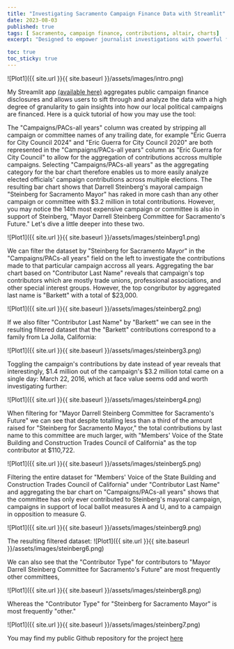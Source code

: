 ```yaml
---
title: "Investigating Sacramento Campaign Finance Data with Streamlit"
date: 2023-08-03
published: true
tags: [ Sacramento, campaign finance, contributions, altair, charts]
excerpt: "Designed to empower journalist investigations with powerful filtering, aggregation, and visualization tools"

toc: true
toc_sticky: true
---
```

 ![Plot1]({{ site.url }}{{ site.baseurl }}/assets/images/intro.png)

My Streamlit app [(available here)](https://sac-campaign-finance-bnxtfmrjdaslx5nyst3fzn.streamlit.app/) aggregates public campaign finance disclosures and allows users to sift through and analyze the data with a high degree of granularity to gain insights into how our local political campaigns are financed. Here is a quick tutorial of how you may use the tool:

The "Campaigns/PACs-all years" column was created by stripping all campaign or committee names of any trailing date, for example "Eric Guerra for City Council 2024" and "Eric Guerra for City Council 2020" are both represented in the "Campaigns/PACs-all years" column as "Eric Guerra for City Council" to allow for the aggregation of contributions accross multiple campaigns. Selecting "Campaigns/PACs-all years" as the aggregating category for the bar chart therefore enables us to more easily analyze elected officials' campaign contributions across multiple elections. The resulting bar chart shows that Darrell Steinberg's mayoral campaign "Steinberg for Sacramento Mayor" has raked in more cash than any other campaign or committee with $3.2 million in total contributions. However, you may notice the 14th most expensive campaign or committee is also in support of Steinberg, "Mayor Darrell Steinberg Committee for Sacramento's Future." Let's dive a little deeper into these two. 

 ![Plot1]({{ site.url }}{{ site.baseurl }}/assets/images/steinberg1.png)

We can filter the dataset by "Steinberg for Sacramento Mayor" in the "Campaigns/PACs-all years" field on the left to investigate the contributions made to that particular campaign accross all years. Aggregating the bar chart based on "Contributor Last Name" reveals that campaign's top contributors which are mostly trade unions, professional associations, and other special interest groups. However, the top congributor by aggregated last name is "Barkett" with a total of $23,000.

 ![Plot1]({{ site.url }}{{ site.baseurl }}/assets/images/steinberg2.png)
 
If we also filter "Contributor Last Name" by "Barkett" we can see in the resulting filtered dataset that the "Barkett" contributions correspond to a family from La Jolla, California:  

 ![Plot1]({{ site.url }}{{ site.baseurl }}/assets/images/steinberg3.png)

Toggling the campaign's contributions by date instead of year reveals that interestingly, $1.4 million out of the campaign's $3.2 million total came on a single day: March 22, 2016, which at face value seems odd and worth investigating further:

 ![Plot1]({{ site.url }}{{ site.baseurl }}/assets/images/steinberg4.png)

When filtering for "Mayor Darrell Steinberg Committee for Sacramento's Future" we can see that despite totalling less than a third of the amount raised for "Steinberg for Sacramento Mayor," the total contributions by last name to this committee are much larger, with "Members' Voice of the State Building and Construction Trades Council of California" as the top contributor at $110,722. 

 ![Plot1]({{ site.url }}{{ site.baseurl }}/assets/images/steinberg5.png)

Filtering the entire dataset for "Members' Voice of the State Building and Construction Trades Council of California" under "Contributor Last Name" and aggregating the bar chart on "Campaigns/PACs-all years" shows that the committee has only ever contributed to Steinberg's mayoral campaign, campaigns in support of local ballot measures A and U, and to a campaign in opposition to measure G. 

 ![Plot1]({{ site.url }}{{ site.baseurl }}/assets/images/steinberg9.png)
 
 The resulting filtered dataset:
 ![Plot1]({{ site.url }}{{ site.baseurl }}/assets/images/steinberg6.png)

We can also see that the "Contributor Type" for contributors to "Mayor Darrell Steinberg Committee for Sacramento's Future" are most frequently other committees, 

 ![Plot1]({{ site.url }}{{ site.baseurl }}/assets/images/steinberg8.png)

Whereas the "Contributor Type" for "Steinberg for Sacramento Mayor" is most frequently "other."

 ![Plot1]({{ site.url }}{{ site.baseurl }}/assets/images/steinberg7.png)

 You may find my public Github repository for the project [here](https://github.com/rileyschenck/sac-campaign-finance)
